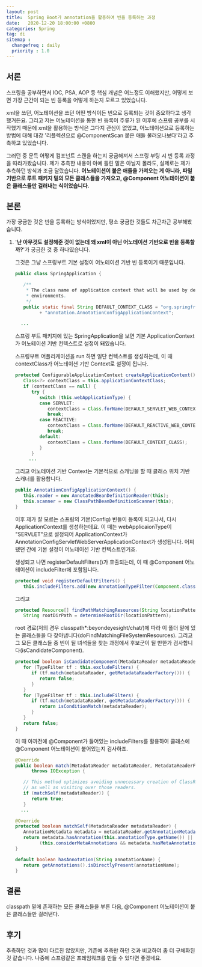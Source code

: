 ```yaml
---
layout: post
title:  Spring Boot가 annotation을 활용하여 빈을 등록하는 과정
date:   2020-12-20 18:00:00 +0800
categories: Spring
tag: di
sitemap :
  changefreq : daily
  priority : 1.0
---
```


## 서론

스프링을 공부하면서 IOC, PSA, AOP 등 핵심 개념은 어느정도 이해했지만, 어떻게 보면 가장 근간이 되는 빈 등록을 어떻게 하는지 모르고 있었습니다.

xml을 쓰던, 어노테이션을 쓰던 어떤 방식이든 빈으로 등록되는 것이 중요하다고 생각했거든요. 그리고 저는 어노테이션을 통한 빈 등록이 주류가 된 이후에 스프링 공부를 시작했기 때문에 xml을 활용하는 방식은 그다지 관심이 없었고, 어노테이션으로 등록하는 방법에 대해 대강 '리플렉션으로 @ComponentScan 붙은 애들 불러오나보다'라고 추측하고 있었습니다. 

그러던 중 문득 어떻게 컴포넌트 스캔을 하는지 궁금해져서 스프링 부팅 시 빈 등록 과정을 따라가봤습니다. 제가 추측한 내용이 아예 틀린 말은 아닐지 몰라도, 실제로는 제가 추측하던 방식과 조금 달랐습니다. **어노테이션이 붙은 애들을 가져오는 게 아니라, 파일 기반으로 루트 패키지 밑의 모든 클래스들을 가져오고, @Component 어노테이션이 붙은 클래스들만 걸러내는 식이었습니다.**

## 본론

가장 궁금한 것은 빈을 등록하는 방식이었지만, 평소 궁금한 것들도 차근차근 공부해봤습니다.

1. '**난 아무것도 설정해준 것이 없는데 왜 xml이 아닌 어노테이션 기반으로 빈을 등록할까?**'가 궁금한 것 중 하나였습니다. 

   그것은 그냥 스프링부트 기본 설정이 어노테이션 기반 빈 등록이기 때문입니다.

   ```java
   public class SpringApplication {
   
      /**
       * The class name of application context that will be used by default for non-web
       * environments.
       */
      public static final String DEFAULT_CONTEXT_CLASS = "org.springframework.context."
            + "annotation.AnnotationConfigApplicationContext";
     
     ...
   ```

   스프링 부트 패키지에 있는 SpringApplication을 보면 기본 ApplicationContext가 어노테이션 기반 컨텍스트로 설정이 돼있습니다.

   스프링부트 어플리케이션을 run 하면 일단 컨텍스트를 생성하는데, 이 때 contextClass가 어노테이션 기반 Context로 설정이 됩니다.

   ```java
   protected ConfigurableApplicationContext createApplicationContext() {
      Class<?> contextClass = this.applicationContextClass;
      if (contextClass == null) {
         try {
            switch (this.webApplicationType) {
            case SERVLET:
               contextClass = Class.forName(DEFAULT_SERVLET_WEB_CONTEXT_CLASS);
               break;
            case REACTIVE:
               contextClass = Class.forName(DEFAULT_REACTIVE_WEB_CONTEXT_CLASS);
               break;
            default:
               contextClass = Class.forName(DEFAULT_CONTEXT_CLASS);
            }
         }
        ...
   ```

   그리고 어노테이션 기반 Context는 기본적으로 스캐닝을 할 때 클래스 위치 기반 스캐너를 활용합니다.

   ```java
   public AnnotationConfigApplicationContext() {
      this.reader = new AnnotatedBeanDefinitionReader(this);
      this.scanner = new ClassPathBeanDefinitionScanner(this);
   }
   ```

   이후 제가 잘 모르는 스프링의 기본(Config) 빈들이 등록이 되고나서, 다시 ApplicationContext를 생성하는데요. 이 때는 webApplicaionType이 "SERVLET"으로 설정되어 ApplicationContext가 AnnotationConfigServletWebServerApplicationContext가 생성됩니다. 어찌됐던 간에 기본 설정이 어노테이션 기반 컨텍스트인거죠.

   

   생성되고 나면 registerDefaultFilters()가 호출되는데, 이 때 @Component 어노테이션이 includeFilter에 포함됩니다.

   ```java
   protected void registerDefaultFilters() {
      this.includeFilters.add(new AnnotationTypeFilter(Component.class));
   ```

   그리고 

   ```java
   protected Resource[] findPathMatchingResources(String locationPattern) throws IOException {
      String rootDirPath = determineRootDir(locationPattern);
   ```

   root 경로(저의 경우 classpath*:beyondeyesight/chat/)에 따라 이 폴더 밑에 있는 클래스들을 다 찾아냅니다(doFindMatchingFileSystemResources). 그리고 그 모든 클래스들 중 빈이 될 녀석들을 찾는 과정에서 후보군이 될 만한가 검사합니다(isCandidateComponent).

   ```java
   protected boolean isCandidateComponent(MetadataReader metadataReader) throws IOException {
      for (TypeFilter tf : this.excludeFilters) {
         if (tf.match(metadataReader, getMetadataReaderFactory())) {
            return false;
         }
      }
      for (TypeFilter tf : this.includeFilters) {
         if (tf.match(metadataReader, getMetadataReaderFactory())) {
            return isConditionMatch(metadataReader);
         }
      }
      return false;
   }
   ```

   이 때 아까전에 @Component가 들어있는 includeFilters를 활용하여 클래스에 @Component 어노테이션이 붙어있는지 검사하죠.

   ```java
   @Override
   public boolean match(MetadataReader metadataReader, MetadataReaderFactory metadataReaderFactory)
         throws IOException {
   
      // This method optimizes avoiding unnecessary creation of ClassReaders
      // as well as visiting over those readers.
      if (matchSelf(metadataReader)) {
         return true;
      }
     ...
   ```

   ```java
   @Override
   protected boolean matchSelf(MetadataReader metadataReader) {
      AnnotationMetadata metadata = metadataReader.getAnnotationMetadata();
      return metadata.hasAnnotation(this.annotationType.getName()) ||
            (this.considerMetaAnnotations && metadata.hasMetaAnnotation(this.annotationType.getName()));
   }
   ```

   ```java
   default boolean hasAnnotation(String annotationName) {
      return getAnnotations().isDirectlyPresent(annotationName);
   }
   ```

   

## 결론

classpath 밑에 존재하는 모든 클래스들을 부른 다음, @Component 어노테이션이 붙은 클래스들만 걸러낸다.



## 후기

추측하던 것과 많이 다르진 않았지만, 기존에 추측만 하던 것과 비교하여 좀 더 구체화된 것 같습니다. 나중에 스프링같은 프레임워크를 만들 수 있다면 좋겠네요.



